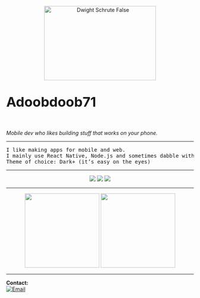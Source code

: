 <p align="center">
  <img src="https://media.giphy.com/media/l0MYt5jPR6QX5pnqM/giphy.gif" width="300" height="200" alt="Dwight Schrute False"><br>
  <b><p style="font-size:36px">Adoobdoob71</p></b><br>
  <i>Mobile dev who likes building stuff that works on your phone.</i>
</p>

<hr>

<pre>
I like making apps for mobile and web.
I mainly use React Native, Node.js and sometimes dabble with new trendy stuff
Theme of choice: Dark+ (it’s easy on the eyes)
</pre>

<hr>

<p align="center">
  <img src="https://img.shields.io/badge/Editor-VS%20Code-007ACC?style=flat-square&logo=visualstudiocode&logoColor=white"/>
  <img src="https://img.shields.io/badge/Framework-React%20Native-61DAFB?style=flat-square&logo=react&logoColor=black"/>
  <img src="https://img.shields.io/badge/Backend-Node.js-339933?style=flat-square&logo=node.js&logoColor=white"/>
</p>

<hr>

<p align="center">
  <img src="https://media.giphy.com/media/26ufdipQqU2lhNA4g/giphy.gif" width="200" height="200">
  <img src="https://media.giphy.com/media/v1.Y2lkPTc5MGI3NjExb2I3cjIybWJ4b29uODNsbmRrNGF6ZmR2czlyaWluYXQ0Z2FqNXl1eSZlcD12MV9naWZzX3NlYXJjaCZjdD1n/13HgwGsXF0aiGY/giphy.gif" width="200" height="200">
</p>

---

**Contact:**  
[![Email](https://img.shields.io/badge/Email-D14836?style=flat-square&logo=gmail&logoColor=white)](mailto:dotwiz71@gmail.com)
